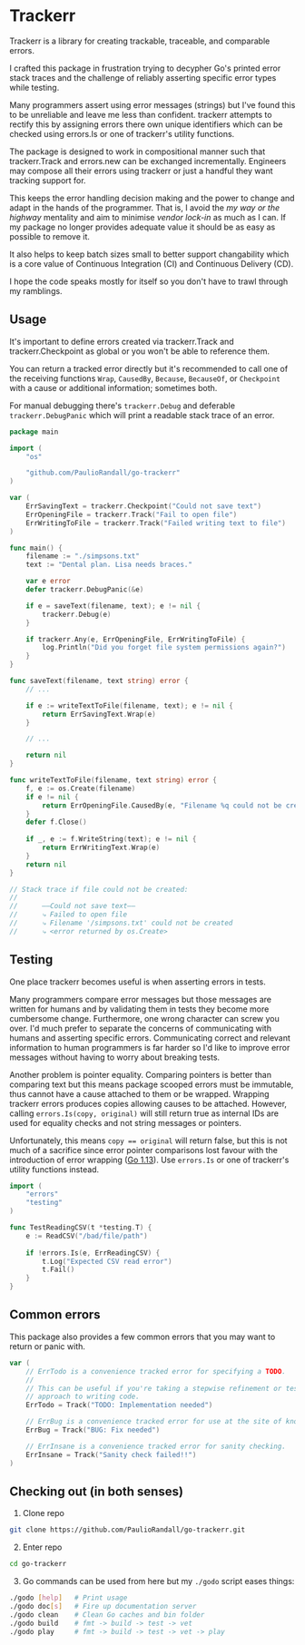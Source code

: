 # Trackerr

Trackerr is a library for creating trackable, traceable, and comparable errors.

I crafted this package in frustration trying to decypher Go's printed error stack traces and the challenge of reliably asserting specific error types while testing.

Many programmers assert using error messages (strings) but I've found this to be unreliable and leave me less than confident. trackerr attempts to rectify this by assigning errors there own unique identifiers which can be checked using errors.Is or one of trackerr's utility functions.

The package is designed to work in compositional manner such that trackerr.Track and errors.new can be exchanged incrementally. Engineers may compose all their errors using trackerr or just a handful they want tracking support for.

This keeps the error handling decision making and the power to change and adapt in the hands of the programmer. That is, I avoid the _my way or the highway_ mentality and aim to minimise _vendor lock-in_ as much as I can. If my package no longer provides adequate value it should be as easy as possible to remove it.

It also helps to keep batch sizes small to better support changability which is a core value of Continuous Integration (CI) and Continuous Delivery (CD).

I hope the code speaks mostly for itself so you don't have to trawl through my ramblings.

## Usage

It's important to define errors created via trackerr.Track and trackerr.Checkpoint as global or you won't be able to reference them.

You can return a tracked error directly but it's recommended to call one of the receiving functions `Wrap`, `CausedBy`, `Because`, `BecauseOf`, or `Checkpoint` with a cause or additional information; sometimes both.

For manual debugging there's `trackerr.Debug` and deferable `trackerr.DebugPanic` which will print a readable stack trace of an error.

```go
package main

import (
	"os"

	"github.com/PaulioRandall/go-trackerr"
)

var (
	ErrSavingText = trackerr.Checkpoint("Could not save text")
	ErrOpeningFile = trackerr.Track("Fail to open file")
	ErrWritingToFile = trackerr.Track("Failed writing text to file")
)

func main() {
	filename := "./simpsons.txt" 
	text := "Dental plan. Lisa needs braces."

	var e error
	defer trackerr.DebugPanic(&e)

	if e = saveText(filename, text); e != nil {
		trackerr.Debug(e)
	}

	if trackerr.Any(e, ErrOpeningFile, ErrWritingToFile) {
		log.Println("Did you forget file system permissions again?")
	}
}

func saveText(filename, text string) error {
	// ...

	if e := writeTextToFile(filename, text); e != nil {
		return ErrSavingText.Wrap(e)
	}

	// ...

	return nil
}

func writeTextToFile(filename, text string) error {
	f, e := os.Create(filename)
	if e != nil {
		return ErrOpeningFile.CausedBy(e, "Filename %q could not be created", filename)
	}
	defer f.Close()
	
	if _, e := f.WriteString(text); e != nil {
		return ErrWritingText.Wrap(e)
	}
	return nil
}

// Stack trace if file could not be created:
//
//		——Could not save text——
//		⤷ Failed to open file
//		⤷ Filename '/simpsons.txt' could not be created
//		⤷ <error returned by os.Create>
```

## Testing

One place trackerr becomes useful is when asserting errors in tests.

Many programmers compare error messages but those messages are written for humans and by validating them in tests they become more cumbersome change. Furthermore, one wrong character can screw you over. I'd much prefer to separate the concerns of communicating with humans and asserting specific errors. Communicating correct and relevant information to human programmers is far harder so I'd like to improve error messages without having to worry about breaking tests. 

Another problem is pointer equality. Comparing pointers is better than comparing text but this means package scooped errors must be immutable, thus cannot have a cause attached to them or be wrapped. Wrapping trackerr errors produces copies allowing causes to be attached. However, calling `errors.Is(copy, original)` will still return true as internal IDs are used for equality checks and not string messages or pointers.

Unfortunately, this means `copy == original` will return false, but this is not much of a sacrifice since error pointer comparisons lost favour with the introduction of error wrapping ([Go 1.13](https://tip.golang.org/doc/go1.13#error_wrapping)). Use `errors.Is` or one of trackerr's utility functions instead.

```go
import (
	"errors"
	"testing"
)

func TestReadingCSV(t *testing.T) {
	e := ReadCSV("/bad/file/path")
	
	if !errors.Is(e, ErrReadingCSV) {
		t.Log("Expected CSV read error")
		t.Fail()
	}
}
```

## Common errors

This package also provides a few common errors that you may want to return or panic with.

```go
var (
	// ErrTodo is a convenience tracked error for specifying a TODO.
	//
	// This can be useful if you're taking a stepwise refinement or test driven
	// approach to writing code.
	ErrTodo = Track("TODO: Implementation needed")

	// ErrBug is a convenience tracked error for use at the site of known bugs.
	ErrBug = Track("BUG: Fix needed")

	// ErrInsane is a convenience tracked error for sanity checking.
	ErrInsane = Track("Sanity check failed!!")
)
```

## Checking out (in both senses)

1. Clone repo

```bash
git clone https://github.com/PaulioRandall/go-trackerr.git
```

2. Enter repo

```bash
cd go-trackerr
```

3. Go commands can be used from here but my `./godo` script eases things:

```bash
./godo [help]   # Print usage
./godo doc[s]   # Fire up documentation server
./godo clean    # Clean Go caches and bin folder
./godo build    # fmt -> build -> test -> vet
./godo play     # fmt -> build -> test -> vet -> play
```
